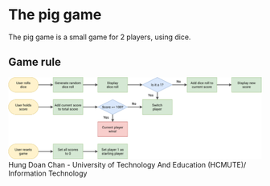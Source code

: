 # The pig game

The pig game is a small game for 2 players, using dice.

## Game rule

![Pig game flowchart](https://github.com/Chan-Hung/PigGame/blob/master/pig-game-flowchart.png)
Hung Doan Chan - University of Technology And Education (HCMUTE)/ Information Technology
